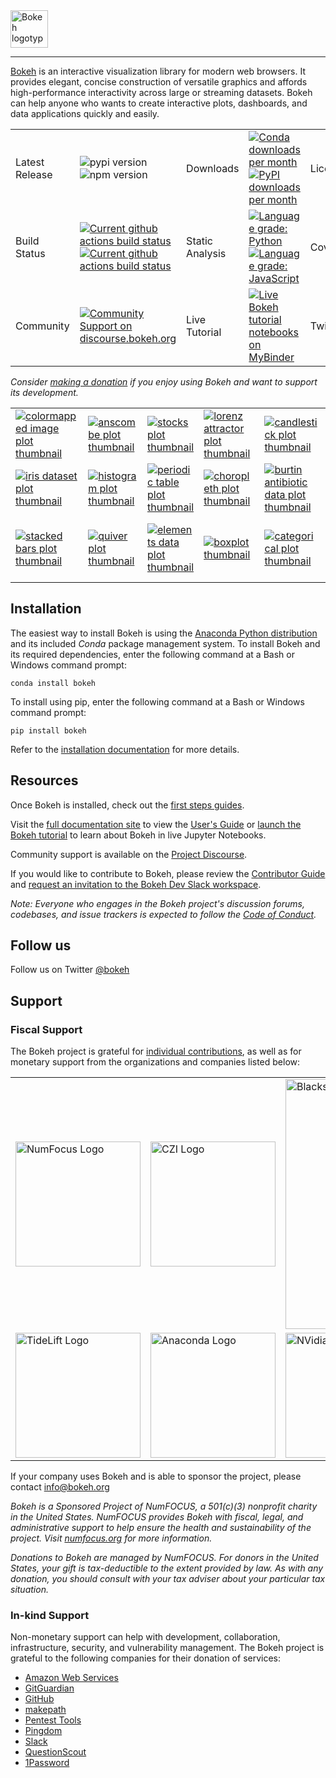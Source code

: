<a href="https://bokeh.org">
  <img src="https://static.bokeh.org/logos/logotype.svg" height="60" alt="Bokeh logotype" />
</a>

----

[Bokeh](https://bokeh.org) is an interactive visualization library for modern web browsers. It provides elegant, concise construction of versatile graphics and affords high-performance interactivity across large or streaming datasets. Bokeh can help anyone who wants to create interactive plots, dashboards, and data applications quickly and easily.

<table>
<tr>
  <td>Latest Release</td>
  <td>
    <div>
    <img src="https://badge.fury.io/py/bokeh.svg" alt="pypi version" />
    </div>
    <div>
    <img src="https://badge.fury.io/js/%40bokeh%2Fbokehjs.svg" alt="npm version">
    </div>
    </a>
  </td>

  <td>Downloads</td>
  <td>
    <div>
    <a href="https://docs.bokeh.org/en/latest/docs/first_steps/installation.html">
    <img src="https://pyviz.org/_static/cache/bokeh_conda_downloads_badge.svg"
         alt="Conda downloads per month" />
    </a>
    </div>
    <div>
    <a href="https://docs.bokeh.org/en/latest/docs/first_steps/installation.html">
    <img src="https://img.shields.io/pypi/dm/bokeh?label=PyPI&style=flat"
         alt="PyPI downloads per month" />
    </a>
    </div>
  </td>

  <td>License</td>
  <td>
    <a href="https://github.com/bokeh/bokeh/blob/master/LICENSE.txt">
    <img src="https://img.shields.io/github/license/bokeh/bokeh.svg"
         alt="Bokeh license (BSD 3-clause)" />
    </a>
  </td>
</tr>

<tr>
  <td>Build Status</td>
  <td>
    <div>
    <a href="https://github.com/bokeh/bokeh/actions">
    <img src="https://github.com/bokeh/bokeh/workflows/Bokeh-CI/badge.svg?branch=master"
         alt="Current github actions build status" />
    </a>
    </div>
    <div>
    <a href="https://github.com/bokeh/bokeh/actions">
    <img src="https://github.com/bokeh/bokeh/workflows/BokehJS-CI/badge.svg?branch=master"
         alt="Current github actions build status" />
    </a>
    </div>
  </td>
  <td>Static Analysis</td>
  <td>
    <div>
      <a href="https://lgtm.com/projects/g/bokeh/bokeh/context:python">
      <img alt="Language grade: Python" src="https://img.shields.io/lgtm/grade/python/g/bokeh/bokeh.svg?"/>
      </a>
    </div>
    <div>
      <a href="https://lgtm.com/projects/g/bokeh/bokeh/context:javascript">
      <img alt="Language grade: JavaScript" src="https://img.shields.io/lgtm/grade/javascript/g/bokeh/bokeh.svg"/>
      </a>
    </div>
  </td>
  <td>Coverage</td>
  <td>
    <a href="https://codecov.io/gh/bokeh/bokeh" >
    <img alt="Codecov coverage percentage" src="https://codecov.io/gh/bokeh/bokeh/branch/branch-3.0/graph/badge.svg?token=bhEzGkDUaw"/>
    </a>
  </td>
</tr>

<tr>
  <td>Community</td>
  <td>
    <a href="https://discourse.bokeh.org">
    <img src="https://img.shields.io/discourse/https/discourse.bokeh.org/posts.svg"
         alt="Community Support on discourse.bokeh.org" />
    </a>
  </td>
  <td>Live Tutorial</td>
  <td>
    <a href="https://mybinder.org/v2/gh/bokeh/bokeh-notebooks/master?filepath=tutorial%2F00%20-%20Introduction%20and%20Setup.ipynb">
    <img src="https://mybinder.org/badge_logo.svg"
         alt="Live Bokeh tutorial notebooks on MyBinder" />
    </a>
  </td>
  <td>Twitter</td>
  <td>
    <a href="https://twitter.com/bokeh">
    <img src="https://img.shields.io/twitter/follow/bokeh.svg?style=social&label=Follow"
         alt="Follow Bokeh on Twitter" />
    </a>
  </td>
</tr>

</table>

*Consider [making a donation](https://opencollective.com/bokeh) if you enjoy using Bokeh and want to support its development.*

<p>
<table>
<tr>

  <td>
  <a href="https://docs.bokeh.org/en/latest/docs/gallery/image.html">
  <img alt="colormapped image plot thumbnail" src="https://docs.bokeh.org/en/latest/_images/image_t.png" />
  </a>
  </td>

  <td>
  <a href="https://docs.bokeh.org/en/latest/docs/gallery/anscombe.html">
  <img alt="anscombe plot thumbnail" src="https://docs.bokeh.org/en/latest/_images/anscombe_t.png" />
  </a>
  </td>

  <td>
  <a href="https://docs.bokeh.org/en/latest/docs/gallery/stocks.html">
  <img alt="stocks plot thumbnail" src="https://docs.bokeh.org/en/latest/_images/stocks_t.png" />
  </a>
  </td>

  <td>
  <a href="https://docs.bokeh.org/en/latest/docs/gallery/lorenz.html">
  <img alt="lorenz attractor plot thumbnail" src="https://docs.bokeh.org/en/latest/_images/lorenz_t.png" />
  </a>
  </td>

  <td>
  <a href="https://docs.bokeh.org/en/latest/docs/gallery/candlestick.html">
  <img alt="candlestick plot thumbnail" src="https://docs.bokeh.org/en/latest/_images/candlestick_t.png" />
  </a>
  </td>

  <td>
  <a href="https://docs.bokeh.org/en/latest/docs/gallery/color_scatter.html">
  <img alt="scatter plot thumbnail" src="https://docs.bokeh.org/en/latest/_images/scatter_t.png" />
  </a>
  </td>

  <td>
  <a href="https://docs.bokeh.org/en/latest/docs/gallery/iris_splom.html">
  <img alt="SPLOM plot thumbnail" src="https://docs.bokeh.org/en/latest/_images/splom_t.png" />
  </a>
  </td>

</tr>
<tr>

  <td>
  <a href="https://docs.bokeh.org/en/latest/docs/gallery/iris.html">
  <img alt="iris dataset plot thumbnail" src="https://docs.bokeh.org/en/latest/_images/iris_t.png" />
  </a>
  </td>

  <td>
  <a href="https://docs.bokeh.org/en/latest/docs/gallery/histogram.html">
  <img alt="histogram plot thumbnail" src="https://docs.bokeh.org/en/latest/_images/histogram_t.png" />
  </a>
  </td>

  <td>
  <a href="https://docs.bokeh.org/en/latest/docs/gallery/periodic.html">
  <img alt="periodic table plot thumbnail" src="https://docs.bokeh.org/en/latest/_images/periodic_t.png" />
  </a>
  </td>

  <td>
  <a href="https://docs.bokeh.org/en/latest/docs/gallery/texas.html">
  <img alt="choropleth plot thumbnail" src="https://docs.bokeh.org/en/latest/_images/choropleth_t.png" />
  </a>
  </td>

  <td>
  <a href="https://docs.bokeh.org/en/latest/docs/gallery/burtin.html">
  <img alt="burtin antibiotic data plot thumbnail" src="https://docs.bokeh.org/en/latest/_images/burtin_t.png" />
  </a>
  </td>

  <td>
  <a href="https://docs.bokeh.org/en/latest/docs/gallery/streamline.html">
  <img alt="streamline plot thumbnail" src="https://docs.bokeh.org/en/latest/_images/streamline_t.png" />
  </a>
  </td>

  <td>
  <a href="https://docs.bokeh.org/en/latest/docs/gallery/image_rgba.html">
  <img alt="RGBA image plot thumbnail" src="https://docs.bokeh.org/en/latest/_images/image_rgba_t.png" />
  </a>
  </td>

</tr>
<tr>

  <td>
  <a href="https://docs.bokeh.org/en/latest/docs/gallery/brewer.html">
  <img alt="stacked bars plot thumbnail" src="https://docs.bokeh.org/en/latest/_images/stacked_t.png" />
  </a>
  </td>

  <td>
  <a href="https://docs.bokeh.org/en/latest/docs/gallery/quiver.html">
  <img alt="quiver plot thumbnail" src="https://docs.bokeh.org/en/latest/_images/quiver_t.png" />
  </a>
  </td>

  <td>
  <a href="https://docs.bokeh.org/en/latest/docs/gallery/elements.html">
  <img alt="elements data plot thumbnail" src="https://docs.bokeh.org/en/latest/_images/elements_t.png" />
  </a>
  </td>

  <td>
  <a href="https://docs.bokeh.org/en/latest/docs/gallery/boxplot.html">
  <img alt="boxplot thumbnail" src="https://docs.bokeh.org/en/latest/_images/boxplot_t.png" />
  </a>
  </td>

  <td>
  <a href="https://docs.bokeh.org/en/latest/docs/gallery/categorical.html">
  <img alt="categorical plot thumbnail" src="https://docs.bokeh.org/en/latest/_images/categorical_t.png" />
  </a>
  </td>

  <td>
  <a href="https://docs.bokeh.org/en/latest/docs/gallery/unemployment.html">
  <img alt="unemployment data plot thumbnail" src="https://docs.bokeh.org/en/latest/_images/unemployment_t.png" />
  </a>
  </td>

  <td>
  <a href="https://docs.bokeh.org/en/latest/docs/gallery/les_mis.html">
  <img alt="Les Mis co-occurrence plot thumbnail" src="https://docs.bokeh.org/en/latest/_images/les_mis_t.png" />
  </a>
  </td>

</tr>
</table>
</p>

## Installation

The easiest way to install Bokeh is using the [Anaconda Python distribution](https://www.anaconda.com/what-is-anaconda/) and its included *Conda* package management system. To install Bokeh and its required dependencies, enter the following command at a Bash or Windows command prompt:

```
conda install bokeh
```

To install using pip, enter the following command at a Bash or Windows command prompt:
```
pip install bokeh
```

Refer to the [installation documentation](https://docs.bokeh.org/en/latest/docs/first_steps/installation.html) for more details.

## Resources

Once Bokeh is installed, check out the [first steps guides](https://docs.bokeh.org/en/latest/docs/first_steps.html#first-steps-guides).

Visit the [full documentation site](https://docs.bokeh.org) to view the [User's Guide](https://docs.bokeh.org/en/dev/docs/user_guide.html) or [launch the Bokeh tutorial](https://mybinder.org/v2/gh/bokeh/bokeh-notebooks/master?filepath=tutorial%2F00%20-%20Introduction%20and%20Setup.ipynb) to learn about Bokeh in live Jupyter Notebooks.

Community support is available on the [Project Discourse](https://discourse.bokeh.org).

If you would like to contribute to Bokeh, please review the [Contributor Guide](https://docs.bokeh.org/en/latest/docs/dev_guide.html) and [request an invitation to the Bokeh Dev Slack workspace](https://slack-invite.bokeh.org/).

*Note: Everyone who engages in the Bokeh project's discussion forums, codebases, and issue trackers is expected to follow the [Code of Conduct](https://github.com/bokeh/bokeh/blob/main/docs/CODE_OF_CONDUCT.md).*

## Follow us

Follow us on Twitter [@bokeh](https://twitter.com/bokeh)

## Support

### Fiscal Support

The Bokeh project is grateful for [individual contributions](https://numfocus.org/donate-to-bokeh), as well as for monetary support from the organizations and companies listed below:

<table align="center">
<tr>
  <td>
    <a href="https://www.numfocus.org/">
    <img src="https://static.bokeh.org/sponsor/numfocus.svg"
         alt="NumFocus Logo" width="200"/>
    </a>
  </td>
  <td>
    <a href="https://chanzuckerberg.com/">
    <img src="https://static.bokeh.org/sponsor/czi.svg"
         alt="CZI Logo" width="200"/>
    </a>
  </td>
  <td colspan="2">
    <a href="https://www.blackstone.com/the-firm/">
    <img src="https://static.bokeh.org/sponsor/blackstone.png"
         alt="Blackstone Logo" width="400"/>
    </a>
  </td>
 </tr>
 <tr>
  <td>
    <a href="https://tidelift.com/">
    <img src="https://static.bokeh.org/sponsor/tidelift.svg"
         alt="TideLift Logo" width="200"/>
    </a>
  </td>
  <td>
    <a href="https://www.anaconda.com/">
    <img src="https://static.bokeh.org/sponsor/anaconda.png"
         alt="Anaconda Logo" width="200"/>
    </a>
  </td>
  <td>
    <a href="https://www.nvidia.com">
    <img src="https://static.bokeh.org/sponsor/nvidia.png"
         alt="NVidia Logo" width="200"/>
    </a>
  </td>
  <td>
    <a href="https://developer.nvidia.com/rapids">
    <img src="https://static.bokeh.org/sponsor/rapids.png"
         alt="Rapids Logo" width="200"/>
    </a>
  </td>
</tr>
</table>

If your company uses Bokeh and is able to sponsor the project, please contact <a href="info@bokeh.org">info@bokeh.org</a>

*Bokeh is a Sponsored Project of NumFOCUS, a 501(c)(3) nonprofit charity in the United States. NumFOCUS provides Bokeh with fiscal, legal, and administrative support to help ensure the health and sustainability of the project. Visit [numfocus.org](https://numfocus.org) for more information.*

*Donations to Bokeh are managed by NumFOCUS. For donors in the United States, your gift is tax-deductible to the extent provided by law. As with any donation, you should consult with your tax adviser about your particular tax situation.*

### In-kind Support

Non-monetary support can help with development, collaboration, infrastructure, security, and vulnerability management. The Bokeh project is grateful to the following companies for their donation of services:

* [Amazon Web Services](https://aws.amazon.com/)
* [GitGuardian](https://gitguardian.com/)
* [GitHub](https://github.com/)
* [makepath](https://makepath.com/)
* [Pentest Tools](https://pentest-tools.com)
* [Pingdom](https://www.pingdom.com/website-monitoring)
* [Slack](https://slack.com)
* [QuestionScout](https://www.questionscout.com/)
* [1Password](https://1password.com/)
